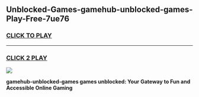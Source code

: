 
## Unblocked-Games-gamehub-unblocked-games-Play-Free-7ue76
<h3>
<a href="https://premium76.site?title=gamehub-unblocked-games&ref=20A">CLICK TO PLAY</a></h3>
<hr>

<h3>
<a href="https://premium76.site?title=gamehub-unblocked-games&ref=20A">CLICK 2 PLAY</a>
  
</h3>

<a href="https://premium76.site?title=gamehub-unblocked-games&ref=20A"><img src="https://clearcache.store/games.png"></a>


**gamehub-unblocked-games games unblocked: Your Gateway to Fun and Accessible Online Gaming**

